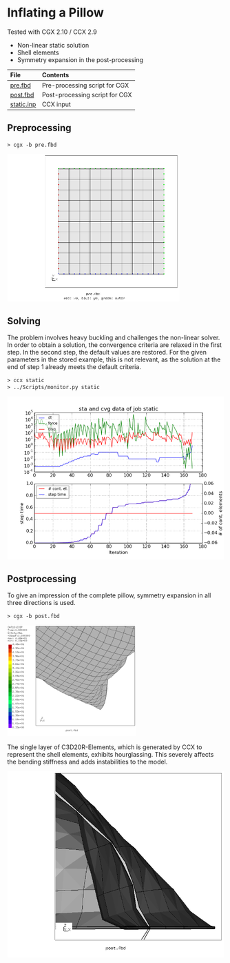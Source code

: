 # Inflating a Pillow
Tested with CGX 2.10 / CCX 2.9

+ Non-linear static solution
+ Shell elements
+ Symmetry expansion in the post-processing

File                    | Contents    
 :-------------         | :-------------
 [pre.fbd](pre.fbd)     | Pre-processing script for CGX     
 [post.fbd](post.fbd)   | Post-processing script for CGX
 [static.inp](static.inp) | CCX input

## Preprocessing
```
> cgx -b pre.fbd
```
<img src="sets.png" width="400">

## Solving
The problem involves heavy buckling and challenges the non-linear solver. In order to obtain a solution, the convergence criteria are relaxed in the first step. In the second step, the default values are restored. For the given parameters in the stored example, this is not relevant, as the solution at the end of step 1 already meets the default criteria.
```
> ccx static
> ../Scripts/monitor.py static
```
![static.png](static.png)

## Postprocessing
To give an impression of the complete pillow, symmetry expansion in all three directions is used.
```
> cgx -b post.fbd
```
 <img src="expanded.png" width="300" title="batch screenshot">

The single layer of C3D20R-Elements, which is generated by CCX to represent the shell elements, exhibits hourglassing. This severely affects the bending stiffness and adds instabilities to the model.

![cuty0.png](cuty0.png)
